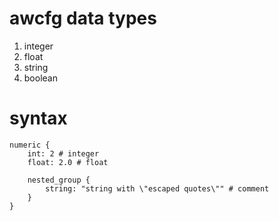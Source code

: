 # awcfg data types

1) integer
2) float
3) string
4) boolean

# syntax

```text
numeric {
    int: 2 # integer
    float: 2.0 # float

    nested_group {
        string: "string with \"escaped quotes\"" # comment
    }
}
```
